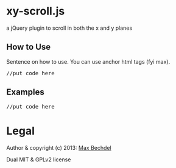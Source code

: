 # xy-scroll.js

a jQuery plugin to scroll in both the x and y planes

## How to Use

Sentence on how to use. You can use anchor html tags (fyi max).

<pre>//put code here</pre>


## Examples

<pre>//put code here</pre>


# Legal

Author & copyright (c) 2013: [Max Bechdel](https://github.com/veritascs)

Dual MIT & GPLv2 license

